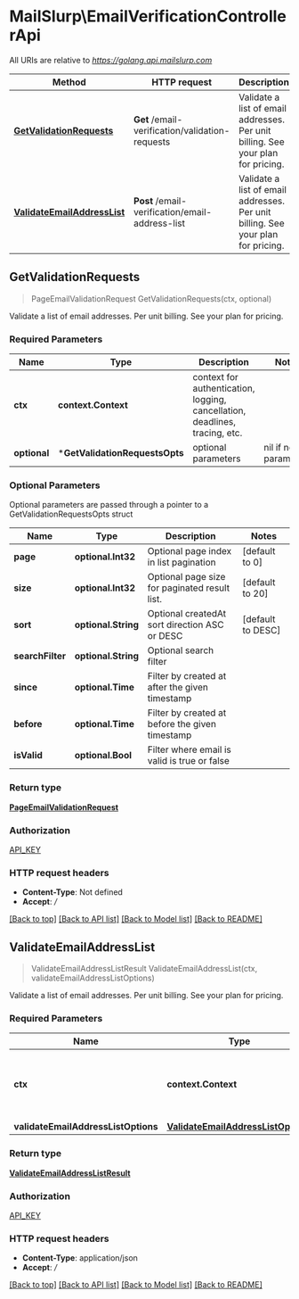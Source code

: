 # MailSlurp\EmailVerificationControllerApi

All URIs are relative to *https://golang.api.mailslurp.com*

Method | HTTP request | Description
------------- | ------------- | -------------
[**GetValidationRequests**](EmailVerificationControllerApi#GetValidationRequests) | **Get** /email-verification/validation-requests | Validate a list of email addresses. Per unit billing. See your plan for pricing.
[**ValidateEmailAddressList**](EmailVerificationControllerApi#ValidateEmailAddressList) | **Post** /email-verification/email-address-list | Validate a list of email addresses. Per unit billing. See your plan for pricing.



## GetValidationRequests

> PageEmailValidationRequest GetValidationRequests(ctx, optional)

Validate a list of email addresses. Per unit billing. See your plan for pricing.

### Required Parameters


Name | Type | Description  | Notes
------------- | ------------- | ------------- | -------------
**ctx** | **context.Context** | context for authentication, logging, cancellation, deadlines, tracing, etc.
 **optional** | ***GetValidationRequestsOpts** | optional parameters | nil if no parameters

### Optional Parameters

Optional parameters are passed through a pointer to a GetValidationRequestsOpts struct


Name | Type | Description  | Notes
------------- | ------------- | ------------- | -------------
 **page** | **optional.Int32**| Optional page index in list pagination | [default to 0]
 **size** | **optional.Int32**| Optional page size for paginated result list. | [default to 20]
 **sort** | **optional.String**| Optional createdAt sort direction ASC or DESC | [default to DESC]
 **searchFilter** | **optional.String**| Optional search filter | 
 **since** | **optional.Time**| Filter by created at after the given timestamp | 
 **before** | **optional.Time**| Filter by created at before the given timestamp | 
 **isValid** | **optional.Bool**| Filter where email is valid is true or false | 

### Return type

[**PageEmailValidationRequest**](PageEmailValidationRequest)

### Authorization

[API_KEY](../README#API_KEY)

### HTTP request headers

- **Content-Type**: Not defined
- **Accept**: */*

[[Back to top]](#) [[Back to API list]](../README#documentation-for-api-endpoints)
[[Back to Model list]](../README#documentation-for-models)
[[Back to README]](../README)


## ValidateEmailAddressList

> ValidateEmailAddressListResult ValidateEmailAddressList(ctx, validateEmailAddressListOptions)

Validate a list of email addresses. Per unit billing. See your plan for pricing.

### Required Parameters


Name | Type | Description  | Notes
------------- | ------------- | ------------- | -------------
**ctx** | **context.Context** | context for authentication, logging, cancellation, deadlines, tracing, etc.
**validateEmailAddressListOptions** | [**ValidateEmailAddressListOptions**](ValidateEmailAddressListOptions)|  | 

### Return type

[**ValidateEmailAddressListResult**](ValidateEmailAddressListResult)

### Authorization

[API_KEY](../README#API_KEY)

### HTTP request headers

- **Content-Type**: application/json
- **Accept**: */*

[[Back to top]](#) [[Back to API list]](../README#documentation-for-api-endpoints)
[[Back to Model list]](../README#documentation-for-models)
[[Back to README]](../README)

